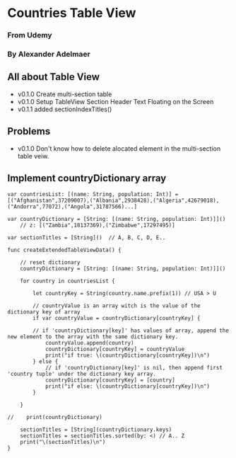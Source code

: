 # Countries Table View
### From Udemy
### By Alexander Adelmaer

## All about Table View

- v0.1.0 Create multi-section table
- v0.1.0 Setup TableView Section Header Text Floating on the Screen
- v0.1.1 added sectionIndexTitles()

## Problems
- v0.1.0 Don't know how to delete alocated element in the multi-section table veiw.

## Implement countryDictionary array
    var countriesList: [(name: String, population: Int)] = [("Afghanistan",37209007),("Albania",2938428),("Algeria",42679018),("Andorra",77072),("Angola",31787566)...]
    
    var countryDictionary = [String: [(name: String, population: Int)]]()
        // z: [("Zambia",18137369),("Zimbabwe",17297495)]

    var sectionTitles = [String]()  // A, B, C, D, E..

    func createExtendedTableViewData() {
    
        // reset dictionary
        countryDictionary = [String: [(name: String, population: Int)]]()
    
        for country in countriesList {
        
            let countryKey = String(country.name.prefix(1)) // USA > U
        
            // countryValue is an array witch is the value of the dictionary key of array
            if var countryValue = countryDictionary[countryKey] {
            
            // if 'countryDictionary[key]' has values of array, append the new element to the array with the same dictionary key.
                countryValue.append(country)
                countryDictionary[countryKey] = countryValue
                print("if true: \(countryDictionary[countryKey])\n")
            } else {
                // if 'countryDictionary[key]' is nil, then append first 'country tuple' under the dictionary key array.
                countryDictionary[countryKey] = [country]
                print("if else: \(countryDictionary[countryKey])\n")
            }
        
        }
    
    //    print(countryDictionary)
        
        sectionTitles = [String](countryDictionary.keys)
        sectionTitles = sectionTitles.sorted(by: <) // A.. Z
        print("\(sectionTitles)\n")
    }


